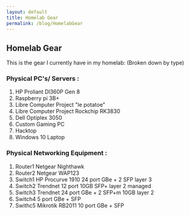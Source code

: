 ```yaml
---
layout: default 
title: Homelab Gear 
permalink: /blog/HomelabGear
--- 
```


## Homelab Gear 

This is the gear I currently have in my homelab: 
(Broken down by type) 

### Physical PC's/ Servers :  
 1) HP Proliant Dl360P Gen 8 <br />
 2) Raspberry pi 3B+ <br />
 3) Libre Computer Project "le potatoe" <br />
 4) Libre Computer Project Rockchip RK3830 <br />
 5) Dell Optiplex 3050 <br />
 6) Custom Gaming PC <br />
 7) Hacktop <br />
 8) Windows 10 Laptop 

### Physical Networking Equipment : 
  1) Router1 Netgear Nighthawk <br />
  2) Router2 Netgear WAP123 <br /> 
  3) Switch1 HP Procurve 1910 24 port GBe + 2 SFP layer 3 <br />
  4) Switch2 Trendnet 12 port 10GB SFP+ layer 2 managed <br />
  5) Switch3 Trendnet 24 port GBe + 2 SFP+m 10GB layer 2 <br />
  6) Switch4 5 port GBe + SFP <br />
  7) Swithc5 Mikrotik RB2011 10 port GBe + SFP 
